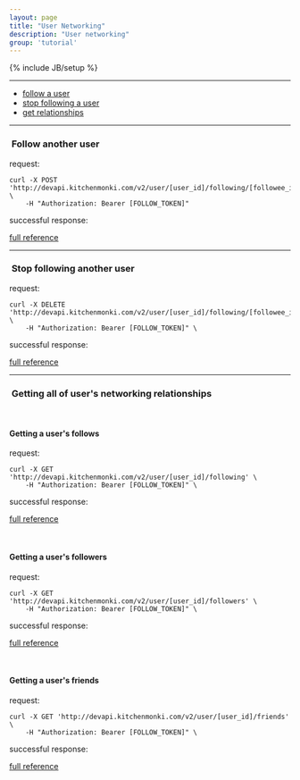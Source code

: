 ```yaml
---
layout: page
title: "User Networking"
description: "User networking"
group: 'tutorial'
---
```

{% include JB/setup %}




-----------------

* [follow a user](#follow-create)
* [stop following a user](#follow-delete)
* [get relationships](#get-relationships)

-----------------

### <a id="follow-create">&nbsp;</a>Follow another user



request:

	curl -X POST 'http://devapi.kitchenmonki.com/v2/user/[user_id]/following/[followee_id]' \
		-H "Authorization: Bearer [FOLLOW_TOKEN]"

successful response:



<a href="/console.html?api_id=" target="blank">full reference</a>

-----------------


### <a id="follow-delete">&nbsp;</a>Stop following another user



request:

	curl -X DELETE 'http://devapi.kitchenmonki.com/v2/user/[user_id]/following/[followee_id]' \
		-H "Authorization: Bearer [FOLLOW_TOKEN]" \

successful response:



<a href="/console.html?api_id=" target="blank">full reference</a>

-----------------

### <a id="get-relationships">&nbsp;</a>Getting all of user's networking relationships

&nbsp;

#### Getting a user's follows



request:

	curl -X GET 'http://devapi.kitchenmonki.com/v2/user/[user_id]/following' \
		-H "Authorization: Bearer [FOLLOW_TOKEN]" \

successful response:



<a href="/console.html?api_id=" target="blank">full reference</a>

&nbsp;

#### Getting a user's followers



request:

	curl -X GET 'http://devapi.kitchenmonki.com/v2/user/[user_id]/followers' \
		-H "Authorization: Bearer [FOLLOW_TOKEN]" \

successful response:

<a href="/console.html?api_id=" target="blank">full reference</a>

&nbsp;

#### Getting a user's friends



request:

	curl -X GET 'http://devapi.kitchenmonki.com/v2/user/[user_id]/friends' \
		-H "Authorization: Bearer [FOLLOW_TOKEN]" \

successful response:



<a href="/console.html?api_id=" target="blank">full reference</a>


